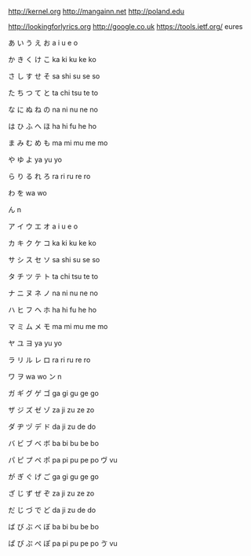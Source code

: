 http://kernel.org http://mangainn.net http://poland.edu

http://lookingforlyrics.org http://google.co.uk https://tools.ietf.org/ eures

あ い う え お a i u e o

か き く け こ ka	ki	ku	ke	ko

さ し す せ そ sa	shi	su	se	so

た ち つ て と ta	chi	tsu	te	to

な に ぬ ね	の na	ni	nu	ne	no

は ひ ふ へ ほ ha	hi	fu	he	ho

ま み む め も ma	mi	mu	me	mo

や ゆ よ ya	yu	yo

ら り る れ ろ ra	ri	ru	re	ro

わ を wa	wo

ん n


ア	イ	ウ	エ	オ a	i	u	e	o

カ	キ	ク	ケ	コ ka	ki	ku	ke	ko

サ	シ	ス	セ	ソ sa	shi	su	se	so

タ	チ	ツ	テ	ト ta	chi	tsu	te	to

ナ	ニ	ヌ	ネ	ノ na	ni	nu	ne	no

ハ	ヒ	フ	ヘ	ホ ha	hi	fu	he	ho

マ	ミ	ム	メ	モ ma	mi	mu	me	mo

ヤ	ユ	ヨ ya	yu	yo

ラ	リ	ル	レ	ロ ra	ri	ru	re	ro 

ワ	ヲ wa	wo ン n


ガ	ギ	グ	ゲ	ゴ ga	gi	gu	ge	go

ザ	ジ	ズ	ゼ	ゾ za	ji	zu	ze	zo

ダ	ヂ	ヅ	デ	ド da	ji	zu	de	do

バ	ビ	ブ	ベ	ボ ba	bi	bu	be	bo

パ	ピ	プ	ペ ポ pa	pi	pu	pe	po ヴ vu

が	ぎ	ぐ	げ	ご ga	gi	gu	ge	go

ざ	じ	ず	ぜ	ぞ za	ji	zu	ze	zo

だ	じ	づ	で	ど da	ji	zu	de	do

ば	び	ぶ	べ	ぼ ba	bi	bu	be	bo

ぱ	ぴ	ぷ	ぺ ぽ pa	pi	pu	pe	po ゔ vu

